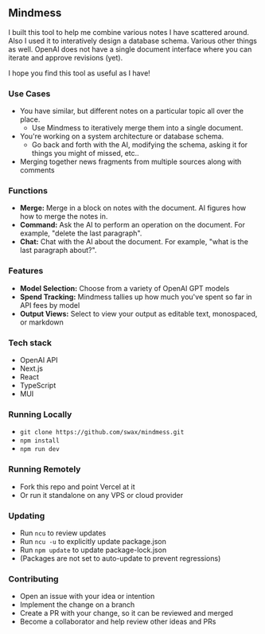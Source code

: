 ## Mindmess

I built this tool to help me combine various notes I have scattered around. Also I used 
it to interatively design a database schema. Various other things as well. OpenAI does not have
a single document interface where you can iterate and approve revisions (yet).

I hope you find this tool as useful as I have!

### Use Cases

- You have similar, but different notes on a particular topic all over the place.
  - Use Mindmess to iteratively merge them into a single document.
- You're working on a system architecture or database schema.
  - Go back and forth with the AI, modifying the schema, asking it for things you might of missed, etc..
- Merging together news fragments from multiple sources along with comments

### Functions

- **Merge:** Merge in a block on notes with the document. AI figures how how to merge the notes in.
- **Command:** Ask the AI to perform an operation on the document. For example, "delete the last paragraph".
- **Chat:** Chat with the AI about the document. For example, "what is the last paragraph about?".

### Features

- **Model Selection:** Choose from a variety of OpenAI GPT models
- **Spend Tracking:** Mindmess tallies up how much you've spent so far in API fees by model
- **Output Views:** Select to view your output as editable text, monospaced, or markdown

### Tech stack

- OpenAI API
- Next.js
- React
- TypeScript
- MUI

### Running Locally

- `git clone https://github.com/swax/mindmess.git`
- `npm install`
- `npm run dev`

### Running Remotely

- Fork this repo and point Vercel at it
- Or run it standalone on any VPS or cloud provider

### Updating

- Run `ncu` to review updates
- Run `ncu -u` to explicitly update package.json
- Run `npm update` to update package-lock.json
- (Packages are not set to auto-update to prevent regressions)

### Contributing

- Open an issue with your idea or intention
- Implement the change on a branch
- Create a PR with your change, so it can be reviewed and merged
- Become a collaborator and help review other ideas and PRs
